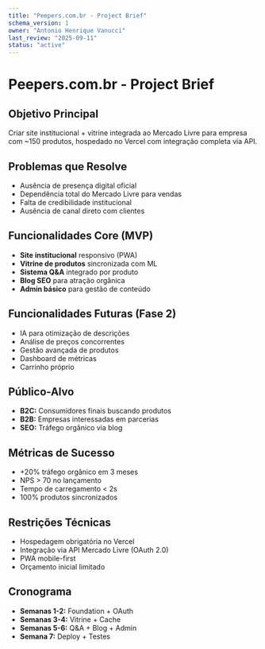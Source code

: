 ```yaml
---
title: "Peepers.com.br - Project Brief"
schema_version: 1
owner: "Antonio Henrique Vanucci"
last_review: "2025-09-11"
status: "active"
---
```


# Peepers.com.br - Project Brief

## Objetivo Principal
Criar site institucional + vitrine integrada ao Mercado Livre para empresa com ~150 produtos, hospedado no Vercel com integração completa via API.

## Problemas que Resolve
- Ausência de presença digital oficial
- Dependência total do Mercado Livre para vendas
- Falta de credibilidade institucional
- Ausência de canal direto com clientes

## Funcionalidades Core (MVP)
- **Site institucional** responsivo (PWA)
- **Vitrine de produtos** sincronizada com ML
- **Sistema Q&A** integrado por produto
- **Blog SEO** para atração orgânica
- **Admin básico** para gestão de conteúdo

## Funcionalidades Futuras (Fase 2)
- IA para otimização de descrições
- Análise de preços concorrentes
- Gestão avançada de produtos
- Dashboard de métricas
- Carrinho próprio

## Público-Alvo
- **B2C:** Consumidores finais buscando produtos
- **B2B:** Empresas interessadas em parcerias
- **SEO:** Tráfego orgânico via blog

## Métricas de Sucesso
- +20% tráfego orgânico em 3 meses
- NPS > 70 no lançamento
- Tempo de carregamento < 2s
- 100% produtos sincronizados

## Restrições Técnicas
- Hospedagem obrigatória no Vercel
- Integração via API Mercado Livre (OAuth 2.0)
- PWA mobile-first
- Orçamento inicial limitado

## Cronograma
- **Semanas 1-2:** Foundation + OAuth
- **Semanas 3-4:** Vitrine + Cache
- **Semanas 5-6:** Q&A + Blog + Admin
- **Semana 7:** Deploy + Testes
